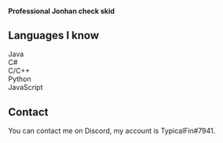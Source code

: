 #### Professional Jonhan check skid

## Languages I know
Java<br>
C#<br>
C/C++<br>
Python<br>
JavaScript<br>

## Contact
You can contact me on Discord, my account is TypicalFin#7941.
